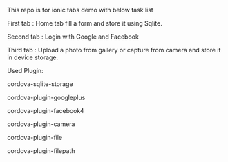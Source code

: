 This repo is for ionic tabs demo with below task list

First tab : Home tab fill a form and store it using Sqlite.

Second tab : Login with Google and Facebook

Third tab : Upload a photo from gallery or capture from camera and store it in device storage.


Used Plugin:

cordova-sqlite-storage

cordova-plugin-googleplus

cordova-plugin-facebook4

cordova-plugin-camera

cordova-plugin-file

cordova-plugin-filepath
